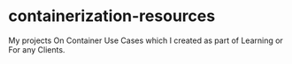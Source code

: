 # containerization-resources
My projects On Container Use Cases which I created as part of Learning or For any Clients.

